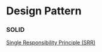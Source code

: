 # Design Pattern

### SOLID
[Single Responsibility Principle (SRR)](https://github.com/statios/probable-waffle/blob/master/storage/ssr.md)
